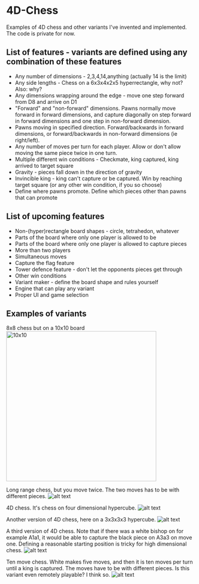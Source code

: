 # 4D-Chess
Examples of 4D chess and other variants I've invented and implemented. The code is private for now.

## List of features - variants are defined using any combination of these features
- Any number of dimensions - 2,3,4,14,anything (actually 14 is the limit)
- Any side lengths - Chess on a 6x3x4x2x5 hyperrectangle, why not? Also: why?
- Any dimensions wrapping around the edge - move one step forward from D8 and arrive on D1
- "Forward" and "non-forward" dimensions. Pawns normally move forward in forward dimensions, and capture diagonally on step forward in forward dimensions and one step in non-forward dimension.
- Pawns moving in specified direction. Forward/backwards in forward dimensions, or forward/backwards in non-forward dimensions (ie right/left).
- Any number of moves per turn for each player. Allow or don't allow moving the same piece twice in one turn.
- Multiple different win conditions - Checkmate, king captured, king arrived to target square
- Gravity - pieces fall down in the direction of gravity
- Invincible king - king can't capture or be captured. Win by reaching target square (or any other win condition, if you so choose)
- Define where pawns promote. Define which pieces other than pawns that can promote

## List of upcoming features
- Non-(hyper)rectangle board shapes - circle, tetrahedon, whatever
- Parts of the board where only one player is allowed to be
- Parts of the board where only one player is allowed to capture pieces
- More than two players
- Simultaneous moves
- Capture the flag feature
- Tower defence feature - don't let the opponents pieces get through
- Other win conditions
- Variant maker - define the board shape and rules yourself
- Engine that can play any variant
- Proper UI and game selection

## Examples of variants
8x8 chess but on a 10x10 board\
<img src="github_images/10x10_chess.png" alt="10x10" width="400"/>

Long range chess, but you move twice. The two moves has to be with different pieces.
![alt text](github_images/long_range_chess.png)

4D chess. It's chess on four dimensional hypercube.
![alt text](github_images/4d_chess1.png)

Another version of 4D chess, here on a 3x3x3x3 hypercube.
![alt text](github_images/4d_chess2.png)

A third version of 4D chess. Note that if there was a white bishop on for example A1a1, it would be able to capture the black piece on A3a3 on move one. Defining a reasonable starting position is tricky for high dimensional chess.
![alt text](github_images/4d_chess1.png)

Ten move chess. White makes five moves, and then it is ten moves per turn until a king is captured. The moves have to be with different pieces. Is this variant even remotely playable? I think so.
![alt text](github_images/4d_chess1.png)
